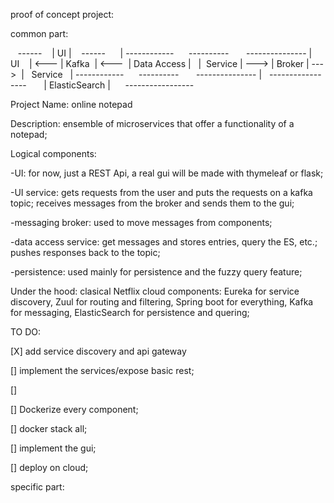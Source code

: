 proof of concept project:

common part:

   ------
   | UI |
   ------
     |
------------      ----------       ---------------
|    UI    | <--- | Kafka  | <---  | Data Access |  
|  Service | ---> | Broker | --->  |   Service   |
------------      ----------       ---------------
                                         |
                                  -----------------
                                  | ElasticSearch |
                                  -----------------

Project Name: online notepad

Description: ensemble of microservices that offer a functionality of a notepad;

Logical components:

-UI: for now, just a REST Api, a real gui will be made with thymeleaf or flask;

-UI service: gets requests from the user and puts the requests on a kafka topic; receives messages from the broker and sends them to the gui;

-messaging broker: used to move messages from components;

-data access service: get messages and stores entries, query the ES, etc.; pushes responses back to the topic;

-persistence: used mainly for persistence and the fuzzy query feature;

Under the hood: clasical Netflix cloud components: Eureka for service discovery, Zuul for routing and filtering, Spring boot for everything, Kafka for messaging, ElasticSearch for persistence and quering;

TO DO:

[X] add service discovery and api gateway

[] implement the services/expose basic rest;

[]

[] Dockerize every component;

[] docker stack all;

[] implement the gui;

[] deploy on cloud;



specific part: